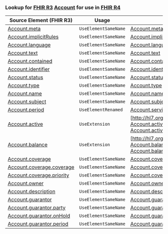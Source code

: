 ### Lookup for [FHIR R3](https://hl7.org/fhir/STU3/) [Account](https://hl7.org/fhir/STU3/Account.html) for use in [FHIR R4](https://hl7.org/fhir/R4/)

| Source Element (FHIR R3) | Usage | Target |
| -------------- | ----- | ------ |
| [Account.meta](https://hl7.org/fhir/STU3/Account.html#resource) | `UseElementSameName` | [Account.meta](https://hl7.org/fhir/R4/Account.html#resource) |
| [Account.implicitRules](https://hl7.org/fhir/STU3/Account.html#resource) | `UseElementSameName` | [Account.implicitRules](https://hl7.org/fhir/R4/Account.html#resource) |
| [Account.language](https://hl7.org/fhir/STU3/Account.html#resource) | `UseElementSameName` | [Account.language](https://hl7.org/fhir/R4/Account.html#resource) |
| [Account.text](https://hl7.org/fhir/STU3/Account.html#resource) | `UseElementSameName` | [Account.text](https://hl7.org/fhir/R4/Account.html#resource) |
| [Account.contained](https://hl7.org/fhir/STU3/Account.html#resource) | `UseElementSameName` | [Account.contained](https://hl7.org/fhir/R4/Account.html#resource) |
| [Account.identifier](https://hl7.org/fhir/STU3/Account.html#resource) | `UseElementSameName` | [Account.identifier](https://hl7.org/fhir/R4/Account.html#resource) |
| [Account.status](https://hl7.org/fhir/STU3/Account.html#resource) | `UseElementSameName` | [Account.status](https://hl7.org/fhir/R4/Account.html#resource) |
| [Account.type](https://hl7.org/fhir/STU3/Account.html#resource) | `UseElementSameName` | [Account.type](https://hl7.org/fhir/R4/Account.html#resource) |
| [Account.name](https://hl7.org/fhir/STU3/Account.html#resource) | `UseElementSameName` | [Account.name](https://hl7.org/fhir/R4/Account.html#resource) |
| [Account.subject](https://hl7.org/fhir/STU3/Account.html#resource) | `UseElementSameName` | [Account.subject](https://hl7.org/fhir/R4/Account.html#resource) |
| [Account.period](https://hl7.org/fhir/STU3/Account.html#resource) | `UseElementRenamed` | [Account.servicePeriod](https://hl7.org/fhir/R4/Account.html#resource) |
| [Account.active](https://hl7.org/fhir/STU3/Account.html#resource) | `UseExtension` | [http://hl7.org/fhir/3.0/StructureDefinition/extension-Account.active](StructureDefinition-ext-R3-Account.active.html) |
| [Account.balance](https://hl7.org/fhir/STU3/Account.html#resource) | `UseExtension` | [http://hl7.org/fhir/3.0/StructureDefinition/extension-Account.balance](StructureDefinition-ext-R3-Account.balance.html) |
| [Account.coverage](https://hl7.org/fhir/STU3/Account.html#resource) | `UseElementSameName` | [Account.coverage](https://hl7.org/fhir/R4/Account.html#resource) |
| [Account.coverage.coverage](https://hl7.org/fhir/STU3/Account.html#resource) | `UseElementSameName` | [Account.coverage.coverage](https://hl7.org/fhir/R4/Account.html#resource) |
| [Account.coverage.priority](https://hl7.org/fhir/STU3/Account.html#resource) | `UseElementSameName` | [Account.coverage.priority](https://hl7.org/fhir/R4/Account.html#resource) |
| [Account.owner](https://hl7.org/fhir/STU3/Account.html#resource) | `UseElementSameName` | [Account.owner](https://hl7.org/fhir/R4/Account.html#resource) |
| [Account.description](https://hl7.org/fhir/STU3/Account.html#resource) | `UseElementSameName` | [Account.description](https://hl7.org/fhir/R4/Account.html#resource) |
| [Account.guarantor](https://hl7.org/fhir/STU3/Account.html#resource) | `UseElementSameName` | [Account.guarantor](https://hl7.org/fhir/R4/Account.html#resource) |
| [Account.guarantor.party](https://hl7.org/fhir/STU3/Account.html#resource) | `UseElementSameName` | [Account.guarantor.party](https://hl7.org/fhir/R4/Account.html#resource) |
| [Account.guarantor.onHold](https://hl7.org/fhir/STU3/Account.html#resource) | `UseElementSameName` | [Account.guarantor.onHold](https://hl7.org/fhir/R4/Account.html#resource) |
| [Account.guarantor.period](https://hl7.org/fhir/STU3/Account.html#resource) | `UseElementSameName` | [Account.guarantor.period](https://hl7.org/fhir/R4/Account.html#resource) |
